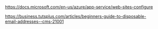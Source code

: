
https://docs.microsoft.com/en-us/azure/app-service/web-sites-configure

https://business.tutsplus.com/articles/beginners-guide-to-disposable-email-addresses--cms-21001
